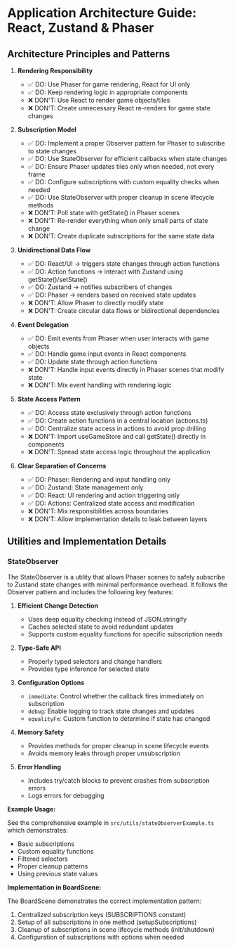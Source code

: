 # Application Architecture Guide: React, Zustand & Phaser

## Architecture Principles and Patterns

1. **Rendering Responsibility**
   - ✅ DO: Use Phaser for game rendering, React for UI only
   - ✅ DO: Keep rendering logic in appropriate components
   - ❌ DON'T: Use React to render game objects/tiles
   - ❌ DON'T: Create unnecessary React re-renders for game state changes

2. **Subscription Model**
   - ✅ DO: Implement a proper Observer pattern for Phaser to subscribe to state changes
   - ✅ DO: Use StateObserver for efficient callbacks when state changes
   - ✅ DO: Ensure Phaser updates tiles only when needed, not every frame
   - ✅ DO: Configure subscriptions with custom equality checks when needed
   - ✅ DO: Use StateObserver with proper cleanup in scene lifecycle methods
   - ❌ DON'T: Poll state with getState() in Phaser scenes
   - ❌ DON'T: Re-render everything when only small parts of state change
   - ❌ DON'T: Create duplicate subscriptions for the same state data

3. **Unidirectional Data Flow**
   - ✅ DO: React/UI → triggers state changes through action functions
   - ✅ DO: Action functions → interact with Zustand using getState()/setState()
   - ✅ DO: Zustand → notifies subscribers of changes 
   - ✅ DO: Phaser → renders based on received state updates
   - ❌ DON'T: Allow Phaser to directly modify state
   - ❌ DON'T: Create circular data flows or bidirectional dependencies

4. **Event Delegation**
   - ✅ DO: Emit events from Phaser when user interacts with game objects
   - ✅ DO: Handle game input events in React components
   - ✅ DO: Update state through action functions
   - ❌ DON'T: Handle input events directly in Phaser scenes that modify state
   - ❌ DON'T: Mix event handling with rendering logic

5. **State Access Pattern**
   - ✅ DO: Access state exclusively through action functions
   - ✅ DO: Create action functions in a central location (actions.ts)
   - ✅ DO: Centralize state access in actions to avoid prop drilling
   - ❌ DON'T: Import useGameStore and call getState() directly in components
   - ❌ DON'T: Spread state access logic throughout the application

6. **Clear Separation of Concerns**
   - ✅ DO: Phaser: Rendering and input handling only
   - ✅ DO: Zustand: State management only
   - ✅ DO: React: UI rendering and action triggering only
   - ✅ DO: Actions: Centralized state access and modification
   - ❌ DON'T: Mix responsibilities across boundaries
   - ❌ DON'T: Allow implementation details to leak between layers 

## Utilities and Implementation Details

### StateObserver

The StateObserver is a utility that allows Phaser scenes to safely subscribe to Zustand state changes with minimal performance overhead. It follows the Observer pattern and includes the following key features:

1. **Efficient Change Detection**
   - Uses deep equality checking instead of JSON.stringify
   - Caches selected state to avoid redundant updates
   - Supports custom equality functions for specific subscription needs

2. **Type-Safe API**
   - Properly typed selectors and change handlers
   - Provides type inference for selected state

3. **Configuration Options**
   - `immediate`: Control whether the callback fires immediately on subscription
   - `debug`: Enable logging to track state changes and updates
   - `equalityFn`: Custom function to determine if state has changed

4. **Memory Safety**
   - Provides methods for proper cleanup in scene lifecycle events
   - Avoids memory leaks through proper unsubscription

5. **Error Handling**
   - Includes try/catch blocks to prevent crashes from subscription errors
   - Logs errors for debugging

**Example Usage:**

See the comprehensive example in `src/utils/stateObserverExample.ts` which demonstrates:
- Basic subscriptions
- Custom equality functions
- Filtered selectors
- Proper cleanup patterns
- Using previous state values

**Implementation in BoardScene:**

The BoardScene demonstrates the correct implementation pattern:
1. Centralized subscription keys (SUBSCRIPTIONS constant)
2. Setup of all subscriptions in one method (setupSubscriptions)
3. Cleanup of subscriptions in scene lifecycle methods (init/shutdown)
4. Configuration of subscriptions with options when needed 